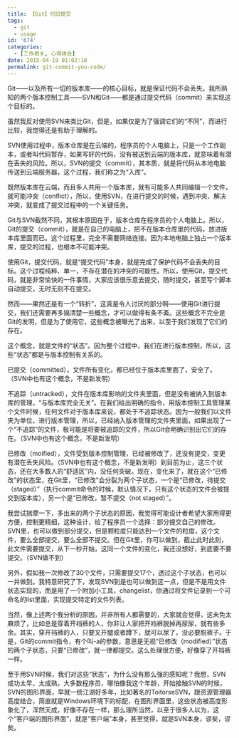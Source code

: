 ```yaml
---
title: 【Git】代码提交
tags:
  - git
  - usage
id: '674'
categories:
  - [工作相关, 心得体会]
date: 2015-04-19 01:02:10
permalink: git-commit-you-code/
---
```


Git——以及所有一切的版本库——的核心目标，就是保证代码不会丢失。我所熟知的两个版本控制工具——SVN和Git——都是通过提交代码（commit）来实现这个目标的。

虽然我反对使用SVN来类比Git，但是，如果仅是为了强调它们的“不同”，而进行比较，我觉得还是有助于理解的。

SVN使用过程中，版本仓库是在云端的，程序员的个人电脑上，只是一个工作副本，或者叫代码暂存，如果写好的代码，没有被送到云端的版本库，就意味着有潜在丢失的风险。所以，SVN的提交（commit），其本质，就是将代码从本地电脑传送到云端服务器，这个过程，我们称之为“入库”。
<!-- more -->
既然版本库在云端，而且多人共用一个版本库，就有可能多人共同编辑一个文件，就可能冲突（conflict），所以，使用SVN，在进行提交的时候，遇到冲突、解决冲突，就变成了提交过程中的一个关键任务。

Git与SVN截然不同，其根本原因在于，版本仓库在程序员的个人电脑上。所以，Git的提交（commit），就是在自己的电脑上，把不在版本仓库里的代码，放进版本库里面而已。这个过程里，完全不需要网络连接。因为本地电脑上独占一个版本库，提交的过程，也根本不可能冲突。

使用Git，提交代码，就是“提交代码”本身，就是完成了保护代码不会丢失的目标。这个过程纯粹、单一，不存在潜在的冲突的可能性。所以，使用Git，提交代码，就是非常愉快的一件事情，大家应该很乐意去提交，随时提交，甚至写个脚本自动提交，无时无刻不在提交。

然而——果然还是有一个“转折”，这真是令人讨厌的部分啊——使用Git进行提交，我们还需要再多搞清楚一些概念，才可以做得有条不紊。这些概念不完全是Git的发明，但是为了使用它，这些概念被曝光了出来，以至于我们发现了它们的存在。

这个概念，就是文件的“状态”。因为整个过程中，我们在进行版本控制，所以，这些“状态”都是与版本控制有关系的。

已提交（committed），文件所有变化，都已经位于版本库里面了，安全了。（SVN中也有这个概念，不是新发明）

不追踪（untracked），文件在版本库影响的文件夹里面，但是没有被纳入到版本库的管理，“与版本库完全无关”。在我们给出明确的指令，用版本控制工具管理某个文件时候，任何文件对于版本库来说，都处于不追踪状态。因为一般我们以文件夹为单位，进行版本管理，所以，已经纳入版本管理的文件夹里面，如果出现了一个“不追踪”的文件，极可能是将要被追踪的文件，所以Git会明确识别出它们的存在。（SVN中也有这个概念，不是新发明）

已修改（moified），文件受到版本控制管理，已经被修改了，还没有提交，变更有潜在丢失风险。（SVN中也有这个概念，不是新发明）到目前为止，这三个状态，还在大多数人的“舒适区”内，没任何突破。现在，变化来了，就在这个“已修改”的状态里，在Git里，“已修改”会分裂为两个子状态，一个是“已修改，待提交（staged）”（执行commit命令的时候，默认情况下，只有这个状态的文件会被提交到版本库），另一个是“已修改，暂不提交（not staged）”。

我尝试揣摩一下，多出来的两个子状态的原因，我觉得可能设计者希望大家用得更方便，控制更精细，这种设计，给了程序员一个选择：部分提交自己的修改。SVN里，也可以做到部分提交，但是颗粒度只能达到一个文件的粒度，这个文件，要么全部提交，要么全部不提交。但在Git里，你可以做到，截止此时此刻，此文件需要提交，从下一秒开始，这同一个文件的变化，我还没想好，到底要不要提交。（SVN做不到）

另外，假如我一次修改了30个文件，只需要提交17个，透过这个子状态，也可以一并做到。我特意研究了下，发现SVN到是也可以做到这一点，但是不是用文件状态实现的，而是用了一个附加小工具，changelist，你通过将文件记录到一个可命名的list里面，实现提交特定的文件列表。

当然，像上述两个我分析的原因，并非所有人都需要的，大家就会觉得，这未免太麻烦了，比如总是穿着开裆裤的人，你非让人家把开裆裤脱掉再尿尿，就有些多余。其实，穿开裆裤的人，只要叉开腿或者蹲下，就可以尿了，没必要脱裤子。于是，Git的commit指令，有个叫-a的参数，意思是无视“已修改（modified）”状态的两个子状态，只要“已修改”，就一律都提交。这么处理很方便，好像穿了开裆裤一样。

至于用SVN时候，我们对这些“状态”，为什么没有那么强的感知呢？我想，SVN成功太早，太成熟，大多数程序员，哪怕像我这个年龄，开始接触SVN的时候，SVN的图形界面，早就一统江湖好多年，比如著名的ToitorseSVN，跟资源管理器高度结合，简直就是Windows环境下的标配，在图形界面里，这些状态被高度形象化了，浑然天成，好像不存在一样，那么理所当然，以至于很多人以为，这个“客户端的图形界面”，就是“客户端”本身，甚至觉得，就是SVN本身，谬矣，谬矣。